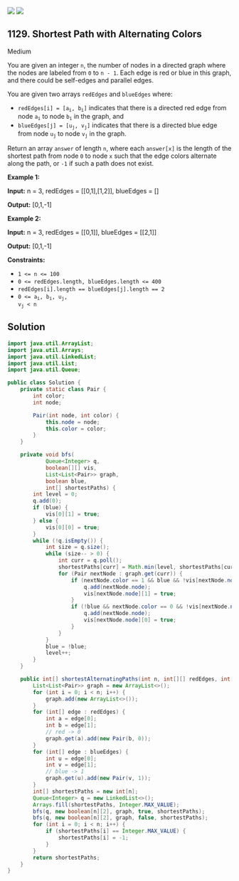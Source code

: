 [![](https://img.shields.io/github/stars/javadev/LeetCode-in-Java?label=Stars&style=flat-square)](https://github.com/javadev/LeetCode-in-Java)
[![](https://img.shields.io/github/forks/javadev/LeetCode-in-Java?label=Fork%20me%20on%20GitHub%20&style=flat-square)](https://github.com/javadev/LeetCode-in-Java/fork)

## 1129\. Shortest Path with Alternating Colors

Medium

You are given an integer `n`, the number of nodes in a directed graph where the nodes are labeled from `0` to `n - 1`. Each edge is red or blue in this graph, and there could be self-edges and parallel edges.

You are given two arrays `redEdges` and `blueEdges` where:

*   <code>redEdges[i] = [a<sub>i</sub>, b<sub>i</sub>]</code> indicates that there is a directed red edge from node <code>a<sub>i</sub></code> to node <code>b<sub>i</sub></code> in the graph, and
*   <code>blueEdges[j] = [u<sub>j</sub>, v<sub>j</sub>]</code> indicates that there is a directed blue edge from node <code>u<sub>j</sub></code> to node <code>v<sub>j</sub></code> in the graph.

Return an array `answer` of length `n`, where each `answer[x]` is the length of the shortest path from node `0` to node `x` such that the edge colors alternate along the path, or `-1` if such a path does not exist.

**Example 1:**

**Input:** n = 3, redEdges = \[\[0,1],[1,2]], blueEdges = []

**Output:** [0,1,-1]

**Example 2:**

**Input:** n = 3, redEdges = \[\[0,1]], blueEdges = \[\[2,1]]

**Output:** [0,1,-1]

**Constraints:**

*   `1 <= n <= 100`
*   `0 <= redEdges.length, blueEdges.length <= 400`
*   `redEdges[i].length == blueEdges[j].length == 2`
*   <code>0 <= a<sub>i</sub>, b<sub>i</sub>, u<sub>j</sub>, v<sub>j</sub> < n</code>

## Solution

```java
import java.util.ArrayList;
import java.util.Arrays;
import java.util.LinkedList;
import java.util.List;
import java.util.Queue;

public class Solution {
    private static class Pair {
        int color;
        int node;

        Pair(int node, int color) {
            this.node = node;
            this.color = color;
        }
    }

    private void bfs(
            Queue<Integer> q,
            boolean[][] vis,
            List<List<Pair>> graph,
            boolean blue,
            int[] shortestPaths) {
        int level = 0;
        q.add(0);
        if (blue) {
            vis[0][1] = true;
        } else {
            vis[0][0] = true;
        }
        while (!q.isEmpty()) {
            int size = q.size();
            while (size-- > 0) {
                int curr = q.poll();
                shortestPaths[curr] = Math.min(level, shortestPaths[curr]);
                for (Pair nextNode : graph.get(curr)) {
                    if (nextNode.color == 1 && blue && !vis[nextNode.node][1]) {
                        q.add(nextNode.node);
                        vis[nextNode.node][1] = true;
                    }
                    if (!blue && nextNode.color == 0 && !vis[nextNode.node][0]) {
                        q.add(nextNode.node);
                        vis[nextNode.node][0] = true;
                    }
                }
            }
            blue = !blue;
            level++;
        }
    }

    public int[] shortestAlternatingPaths(int n, int[][] redEdges, int[][] blueEdges) {
        List<List<Pair>> graph = new ArrayList<>();
        for (int i = 0; i < n; i++) {
            graph.add(new ArrayList<>());
        }
        for (int[] edge : redEdges) {
            int a = edge[0];
            int b = edge[1];
            // red -> 0
            graph.get(a).add(new Pair(b, 0));
        }
        for (int[] edge : blueEdges) {
            int u = edge[0];
            int v = edge[1];
            // blue -> 1
            graph.get(u).add(new Pair(v, 1));
        }
        int[] shortestPaths = new int[n];
        Queue<Integer> q = new LinkedList<>();
        Arrays.fill(shortestPaths, Integer.MAX_VALUE);
        bfs(q, new boolean[n][2], graph, true, shortestPaths);
        bfs(q, new boolean[n][2], graph, false, shortestPaths);
        for (int i = 0; i < n; i++) {
            if (shortestPaths[i] == Integer.MAX_VALUE) {
                shortestPaths[i] = -1;
            }
        }
        return shortestPaths;
    }
}
```
